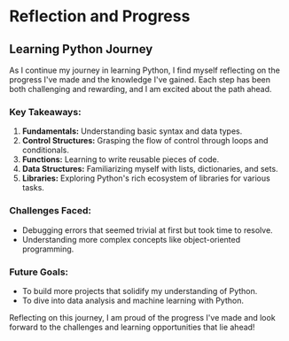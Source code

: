 # Reflection and Progress

## Learning Python Journey

As I continue my journey in learning Python, I find myself reflecting on the progress I've made and the knowledge I've gained. Each step has been both challenging and rewarding, and I am excited about the path ahead.

### Key Takeaways:
1. **Fundamentals:** Understanding basic syntax and data types.
2. **Control Structures:** Grasping the flow of control through loops and conditionals.
3. **Functions:** Learning to write reusable pieces of code.
4. **Data Structures:** Familiarizing myself with lists, dictionaries, and sets.
5. **Libraries:** Exploring Python's rich ecosystem of libraries for various tasks.

### Challenges Faced:
- Debugging errors that seemed trivial at first but took time to resolve.
- Understanding more complex concepts like object-oriented programming.

### Future Goals:
- To build more projects that solidify my understanding of Python.
- To dive into data analysis and machine learning with Python.

Reflecting on this journey, I am proud of the progress I've made and look forward to the challenges and learning opportunities that lie ahead!